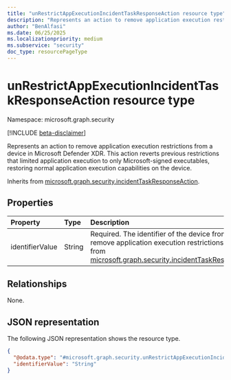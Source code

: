 ```yaml
---
title: "unRestrictAppExecutionIncidentTaskResponseAction resource type"
description: "Represents an action to remove application execution restrictions from a device in Microsoft Defender XDR."
author: "BenAlfasi"
ms.date: 06/25/2025
ms.localizationpriority: medium
ms.subservice: "security"
doc_type: resourcePageType
---
```


# unRestrictAppExecutionIncidentTaskResponseAction resource type

Namespace: microsoft.graph.security

[!INCLUDE [beta-disclaimer](../../includes/beta-disclaimer.md)]

Represents an action to remove application execution restrictions from a device in Microsoft Defender XDR. This action reverts previous restrictions that limited application execution to only Microsoft-signed executables, restoring normal application execution capabilities on the device.

Inherits from [microsoft.graph.security.incidentTaskResponseAction](../resources/security-incidenttaskresponseaction.md).

## Properties
|Property|Type|Description|
|:---|:---|:---|
|identifierValue|String|Required. The identifier of the device from which to remove application execution restrictions. Inherited from [microsoft.graph.security.incidentTaskResponseAction](../resources/security-incidenttaskresponseaction.md).|

## Relationships
None.

## JSON representation
The following JSON representation shows the resource type.
<!-- {
  "blockType": "resource",
  "@odata.type": "microsoft.graph.security.unRestrictAppExecutionIncidentTaskResponseAction"
}
-->
``` json
{
  "@odata.type": "#microsoft.graph.security.unRestrictAppExecutionIncidentTaskResponseAction",
  "identifierValue": "String"
}
```

<!--
{
  "type": "#page.annotation",
  "namespace": "microsoft.graph.security"
}
-->

